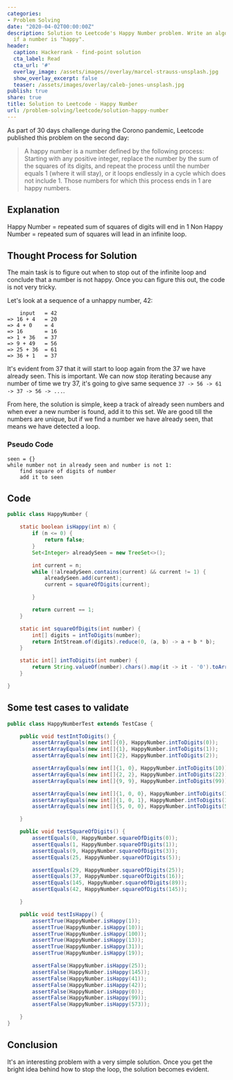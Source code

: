 ```yaml
---
categories:
- Problem Solving
date: "2020-04-02T00:00:00Z"
description: Solution to Leetcode's Happy Number problem. Write an algorithm to determine
  if a number is "happy".
header:
  caption: Hackerrank - find-point solution
  cta_label: Read
  cta_url: '#'
  overlay_image: /assets/images//overlay/marcel-strauss-unsplash.jpg
  show_overlay_excerpt: false
  teaser: /assets/images/overlay/caleb-jones-unsplash.jpg
publish: true
share: true
title: Solution to Leetcode - Happy Number
url: /problem-solving/leetcode/solution-happy-number
---
```


As part of 30 days challenge during the Corono pandemic, Leetcode published this problem on the second day:
> A happy number is a number defined by the following process: Starting with any positive integer, replace the number by the sum of the squares of its digits, and repeat the process until the number equals 1 (where it will stay), or it loops endlessly in a cycle which does not include 1. Those numbers for which this process ends in 1 are happy numbers.

## Explanation
Happy Number = repeated sum of squares of digits will end in 1
Non Happy Number = repeated sum of squares will lead in an infinite loop.

## Thought Process for Solution
The main task is to figure out when to stop out of the infinite loop and conclude that a number is not happy. Once you can figure this out, the code is not very tricky.

Let's look at a sequence of a unhappy number, 42:
```
    input   = 42
=> 16 + 4   = 20
=> 4 + 0    = 4
=> 16       = 16
=> 1 + 36   = 37
=> 9 + 49   = 56
=> 25 + 36  = 61
=> 36 + 1   = 37
```
It's evident from 37 that it will start to loop again from the 37 we have already seen. This is important. We can now stop iterating because any number of time we try 37, it's going to give same sequence `37 -> 56 -> 61 -> 37 -> 56 -> ...`.

From here, the solution is simple, keep a track of already seen numbers and when ever a new number is found, add it to this set. We are good till the numbers are unique, but if we find a number we have already seen, that means we have detected a loop.

### Pseudo Code
```
seen = {}
while number not in already seen and number is not 1:
    find square of digits of number
    add it to seen 
```

## Code

```java
public class HappyNumber {

    static boolean isHappy(int n) {
        if (n <= 0) {
            return false;
        }
        Set<Integer> alreadySeen = new TreeSet<>();

        int current = n;
        while (!alreadySeen.contains(current) && current != 1) {
            alreadySeen.add(current);
            current = squareOfDigits(current);

        }

        return current == 1;
    }

    static int squareOfDigits(int number) {
        int[] digits = intToDigits(number);
        return IntStream.of(digits).reduce(0, (a, b) -> a + b * b);
    }

    static int[] intToDigits(int number) {
        return String.valueOf(number).chars().map(it -> it - '0').toArray();
    }

}
```

## Some test cases to validate
```java
public class HappyNumberTest extends TestCase {

    public void testIntToDigits() {
        assertArrayEquals(new int[]{0}, HappyNumber.intToDigits(0));
        assertArrayEquals(new int[]{1}, HappyNumber.intToDigits(1));
        assertArrayEquals(new int[]{2}, HappyNumber.intToDigits(2));

        assertArrayEquals(new int[]{1, 0}, HappyNumber.intToDigits(10));
        assertArrayEquals(new int[]{2, 2}, HappyNumber.intToDigits(22));
        assertArrayEquals(new int[]{9, 9}, HappyNumber.intToDigits(99));

        assertArrayEquals(new int[]{1, 0, 0}, HappyNumber.intToDigits(100));
        assertArrayEquals(new int[]{1, 0, 1}, HappyNumber.intToDigits(101));
        assertArrayEquals(new int[]{5, 0, 0}, HappyNumber.intToDigits(500));

    }

    public void testSquareOfDigits() {
        assertEquals(0, HappyNumber.squareOfDigits(0));
        assertEquals(1, HappyNumber.squareOfDigits(1));
        assertEquals(9, HappyNumber.squareOfDigits(3));
        assertEquals(25, HappyNumber.squareOfDigits(5));

        assertEquals(29, HappyNumber.squareOfDigits(25));
        assertEquals(37, HappyNumber.squareOfDigits(16));
        assertEquals(145, HappyNumber.squareOfDigits(89));
        assertEquals(42, HappyNumber.squareOfDigits(145));

    }

    public void testIsHappy() {
        assertTrue(HappyNumber.isHappy(1));
        assertTrue(HappyNumber.isHappy(10));
        assertTrue(HappyNumber.isHappy(100));
        assertTrue(HappyNumber.isHappy(13));
        assertTrue(HappyNumber.isHappy(31));
        assertTrue(HappyNumber.isHappy(19));

        assertFalse(HappyNumber.isHappy(25));
        assertFalse(HappyNumber.isHappy(145));
        assertFalse(HappyNumber.isHappy(41));
        assertFalse(HappyNumber.isHappy(42));
        assertFalse(HappyNumber.isHappy(0));
        assertFalse(HappyNumber.isHappy(99));
        assertFalse(HappyNumber.isHappy(573));

    }
}
```

## Conclusion
It's an interesting problem with a very simple solution. Once you get the bright idea behind how to stop the loop, the solution becomes evident.
